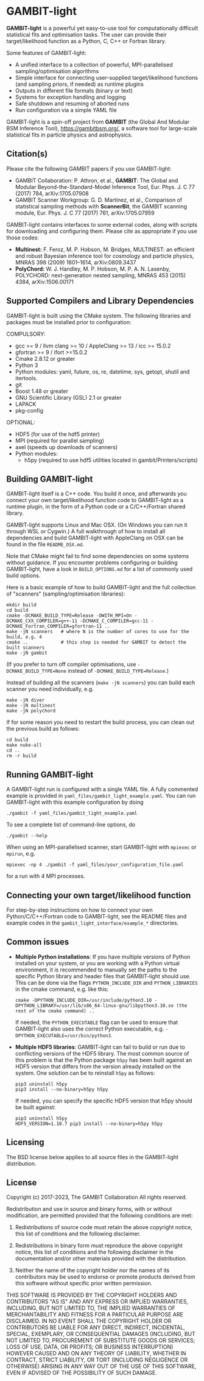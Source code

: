 GAMBIT-light
============

**GAMBIT-light** is a powerful yet easy-to-use tool for computationally difficult statistical fits and optimisation tasks. The user can provide their target/likelihood function as a Python, C, C++ or Fortran library.

Some features of GAMBIT-light:

  - A unified interface to a collection of powerful, MPI-parallelised sampling/optimisation algorithms
  - Simple interface for connecting user-supplied target/likelihood functions (and sampling priors, if needed) as runtime plugins 
  - Outputs in different file formats (binary or text)
  - Systems for exception handling and logging
  - Safe shutdown and resuming of aborted runs
  - Run configuration via a simple YAML file

GAMBIT-light is a spin-off project from **GAMBIT** (the Global And Modular BSM Inference Tool), https://gambitbsm.org/, a software tool for large-scale statistical fits in particle physics and astrophysics.


Citation(s)
--

Please cite the following GAMBIT papers if you use GAMBIT-light:

 - GAMBIT Collaboration: P. Athron, et al., **GAMBIT**: The Global and Modular Beyond-the-Standard-Model Inference Tool, Eur. Phys. J. C 77 (2017) 784, arXiv:1705.07908
 - GAMBIT Scanner Workgroup: G. D. Martinez, et al., Comparison of statistical sampling methods with **ScannerBit**, the GAMBIT scanning module, Eur. Phys. J. C 77 (2017) 761, arXiv:1705.07959


GAMBIT-light contains interfaces to some external codes, along with scripts for downloading and configuring them. Please cite as appropriate if you use those codes:

 - **Multinest:** F. Feroz, M. P. Hobson, M. Bridges, MULTINEST: an efficient and robust Bayesian inference tool for cosmology and particle physics, MNRAS 398 (2009) 1601–1614, arXiv:0809.3437
 - **PolyChord:** W. J. Handley, M. P. Hobson, M. P. A. N. Lasenby, POLYCHORD: next-generation nested sampling, MNRAS 453 (2015) 4384, arXiv:1506.00171


Supported Compilers and Library Dependencies
--

GAMBIT-light is built using the CMake system. The following libraries and packages must be installed prior to configuration:

COMPULSORY:

 - gcc >= 9 / llvm clang >= 10 / AppleClang >= 13 / icc >= 15.0.2
 - gfortran >= 9 / ifort >=15.0.2
 - Cmake 2.8.12 or greater
 - Python 3
 - Python modules: yaml, future, os, re, datetime, sys, getopt, shutil and itertools.
 - git
 - Boost 1.48 or greater
 - GNU Scientific Library (GSL) 2.1 or greater
 - LAPACK
 - pkg-config

OPTIONAL:

 - HDF5 (for use of the hdf5 printer)
 - MPI (required for parallel sampling)
 - axel (speeds up downloads of scanners)
 - Python modules:
    - h5py (required to use hdf5 utilities located in gambit/Printers/scripts)


Building GAMBIT-light
--

GAMBIT-light itself is a C++ code. You build it once, and afterwards you connect your own target/likelihood function code to GAMBIT-light as a runtime plugin, in the form of a Python code or a C/C++/Fortran shared library. 

GAMBIT-light supports Linux and Mac OSX. (On Windows you can run it through WSL or Cygwin.) A full walkthrough of how to install all dependencies and build GAMBIT-light with AppleClang on OSX can be found in the file `README_OSX.md`.

Note that CMake might fail to find some dependencies on some systems without guidance. If you encounter problems configuring or building GAMBIT-light, have a look in `BUILD_OPTIONS.md` for a list of commonly used build options.

Here is a basic example of how to build GAMBIT-light and the full collection of "scanners" (sampling/optimisation libraries):

```
mkdir build
cd build
cmake -DCMAKE_BUILD_TYPE=Release -DWITH_MPI=On -DCMAKE_CXX_COMPILER=g++-11 -DCMAKE_C_COMPILER=gcc-11 -DCMAKE_Fortran_COMPILER=gfortran-11 ..
make -jN scanners   # where N is the number of cores to use for the build, e.g. 4
cmake ..            # this step is needed for GAMBIT to detect the built scanners
make -jN gambit
```

(If you prefer to turn off compiler optimisations, use `-DCMAKE_BUILD_TYPE=None` instead of `-DCMAKE_BUILD_TYPE=Release`.)

Instead of building all the scanners (`make -jN scanners`) you can build each scanner you need individually, e.g.

```
make -jN diver
make -jN multinest
make -jN polychord
```

If for some reason you need to restart the build process, you can clean out the previous build as follows:

```
cd build
make nuke-all
cd ..
rm -r build
```


Running GAMBIT-light
--

A GAMBIT-light run is configured with a single YAML file. A fully commented example is provided in `yaml_files/gambit_light_example.yaml`. You can run GAMBIT-light with this example configuration by doing

```
./gambit -f yaml_files/gambit_light_example.yaml
```

To see a complete list of command-line options, do 
```
./gambit --help
```

When using an MPI-parallelised scanner, start GAMBIT-light with `mpiexec` or `mpirun`, e.g.

```
mpiexec -np 4 ./gambit -f yaml_files/your_configuration_file.yaml
```

for a run with 4 MPI processes.



Connecting your own target/likelihood function
--

For step-by-step instructions on how to connect your own Python/C/C++/Fortran code to GAMBIT-light, see the README files and example codes in the 
`gambit_light_interface/example_*` directories.



Common issues
--

- **Multiple Python installations**: If you have multiple versions of Python installed on your system, or you are working with a Python virtual environment, it is recommended to manually set the paths to the specific Python library and header files that GAMBIT-light should use. This can be done via the flags `PYTHON_INCLUDE_DIR` and `PYTHON_LIBRARIES` in the cmake command, e.g. like this:
  ```
  cmake -DPYTHON_INCLUDE_DIR=/usr/include/python3.10 -DPYTHON_LIBRARY=/usr/lib/x86_64-linux-gnu/libpython3.10.so (the rest of the cmake command) ..
  ```
  If needed, the `PYTHON_EXECUTABLE` flag can be used to ensure that GAMBIT-light also uses the correct Python executable, e.g. `-DPYTHON_EXECUTABLE=/usr/bin/python3`.

- **Multiple HDF5 libraries**: GAMBIT-light can fail to build or run due to conflicting versions of the HDF5 library. The most common source of this problem is that the Python package `h5py` has been built against an HDF5 version that differs from the version already installed on the system. One solution can be to reinstall `h5py` as follows:
  ```
  pip3 uninstall h5py
  pip3 install --no-binary=h5py h5py
  ```
  If needed, you can specify the specific HDF5 version that h5py should be built against:
  ```
  pip3 uninstall h5py
  HDF5_VERSION=1.10.7 pip3 install --no-binary=h5py h5py  
  ```


Licensing
--

The BSD license below applies to all source files in the GAMBIT-light distribution.

License
--
Copyright (c) 2017-2023, The GAMBIT Collaboration
All rights reserved.

Redistribution and use in source and binary forms, with or without modification, are permitted provided that the following conditions are met:

1. Redistributions of source code must retain the above copyright notice, this list of conditions and the following disclaimer.

2. Redistributions in binary form must reproduce the above copyright notice, this list of conditions and the following disclaimer in the documentation and/or other materials provided with the distribution.

3. Neither the name of the copyright holder nor the names of its contributors may be used to endorse or promote products derived from this software without specific prior written permission.

THIS SOFTWARE IS PROVIDED BY THE COPYRIGHT HOLDERS AND CONTRIBUTORS "AS IS" AND ANY EXPRESS OR IMPLIED WARRANTIES, INCLUDING, BUT NOT LIMITED TO, THE IMPLIED WARRANTIES OF MERCHANTABILITY AND FITNESS FOR A PARTICULAR PURPOSE ARE DISCLAIMED. IN NO EVENT SHALL THE COPYRIGHT HOLDER OR CONTRIBUTORS BE LIABLE FOR ANY DIRECT, INDIRECT, INCIDENTAL, SPECIAL, EXEMPLARY, OR CONSEQUENTIAL DAMAGES (INCLUDING, BUT NOT LIMITED TO, PROCUREMENT OF SUBSTITUTE GOODS OR SERVICES; LOSS OF USE, DATA, OR PROFITS; OR BUSINESS INTERRUPTION) HOWEVER CAUSED AND ON ANY THEORY OF LIABILITY, WHETHER IN CONTRACT, STRICT LIABILITY, OR TORT (INCLUDING NEGLIGENCE OR OTHERWISE) ARISING IN ANY WAY OUT OF THE USE OF THIS SOFTWARE, EVEN IF ADVISED OF THE POSSIBILITY OF SUCH DAMAGE.
